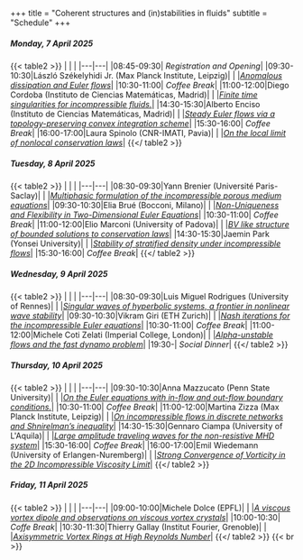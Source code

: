 +++
title = "Coherent structures and (in)stabilities in fluids"
subtitle = "Schedule"
+++


#####  Monday, 7 April 2025

{{< table2 >}}
|   |   |
|---|---|
|08:45-09:30| *Registration and Opening*|
|09:30-10:30|László Székelyhidi Jr. (Max Planck Institute, Leipzig)|
|  |[*Anomalous dissipation and Euler flows*](/workshop2/lászló_székelyhidi_jr.)|
|10:30-11:00| *Coffee Break*|
|11:00-12:00|Diego Cordoba (Instituto de Ciencias Matemáticas, Madrid)|
|  |[*Finite time singularities for incompressible fluids.*](/workshop2/diego_cordoba)|
|14:30-15:30|Alberto Enciso (Instituto de Ciencias Matemáticas, Madrid)|
|  |[*Steady Euler flows via a topology-preserving convex integration scheme*](/workshop2/alberto_enciso)|
|15:30-16:00| *Coffee Break*|
|16:00-17:00|Laura Spinolo (CNR-IMATI, Pavia)|
|  |[*On the local limit of nonlocal conservation laws*](/workshop2/laura_spinolo)|
{{</ table2 >}}

#####  Tuesday, 8 April 2025

{{< table2 >}}
|   |   |
|---|---|
|08:30-09:30|Yann Brenier (Université Paris-Saclay)|
|  |[*Multiphasic formulation of the incompressible porous medium equations*](/workshop2/yann_brenier)|
|09:30-10:30|Elia Brué (Bocconi, Milano)|
|  |[*Non-Uniqueness and Flexibility in Two-Dimensional Euler Equations*](/workshop2/elia_brué)|
|10:30-11:00| *Coffee Break*|
|11:00-12:00|Elio Marconi (University of Padova)|
|  |[*BV like structure of bounded solutions to conservation laws*](/workshop2/elio_marconi)|
|14:30-15:30|Jaemin Park (Yonsei University)|
|  |[*Stability of stratified density under incompressible flows*](/workshop2/jaemin_park)|
|15:30-16:00| *Coffee Break*|
{{</ table2 >}}

#####  Wednesday, 9 April 2025

{{< table2 >}}
|   |   |
|---|---|
|08:30-09:30|Luis Miguel Rodrigues (University of Rennes)|
|  |[*Singular waves of hyperbolic systems, a frontier in nonlinear wave stability*](/workshop2/luis_miguel_rodrigues)|
|09:30-10:30|Vikram Giri (ETH Zurich)|
|  |[*Nash iterations for the incompressible Euler equations*](/workshop2/vikram_giri)|
|10:30-11:00| *Coffee Break*|
|11:00-12:00|Michele Coti Zelati (Imperial College, London)|
|  |[*Alpha-unstable flows and the fast dynamo problem*](/workshop2/michele_coti_zelati)|
|19:30-| *Social Dinner*|
{{</ table2 >}}

#####  Thursday, 10 April 2025

{{< table2 >}}
|   |   |
|---|---|
|09:30-10:30|Anna Mazzucato (Penn State University)|
|  |[*On the Euler equations with in-flow and out-flow boundary conditions.*](/workshop2/anna_mazzucato)|
|10:30-11:00| *Coffee Break*|
|11:00-12:00|Martina Zizza (Max Planck Institute, Leipzig)|
|  |[*On incompressible flows in discrete networks and Shnirelman’s inequality*](/workshop2/martina_zizza)|
|14:30-15:30|Gennaro Ciampa (University of L'Aquila)|
|  |[*Large amplitude traveling waves for the non-resistive MHD system*](/workshop2/gennaro_ciampa)|
|15:30-16:00| *Coffee Break*|
|16:00-17:00|Emil Wiedemann (University of Erlangen-Nuremberg)|
|  |[*Strong Convergence of Vorticity in the 2D Incompressible Viscosity Limit*](/workshop2/emil_wiedemann)|
{{</ table2 >}}

#####  Friday, 11 April 2025

{{< table2 >}}
|   |   |
|---|---|
|09:00-10:00|Michele Dolce (EPFL)|
|  |[*A viscous vortex dipole and observations on viscous vortex crystals*](/workshop2/michele_dolce)|
|10:00-10:30| *Coffe Break*|
|10:30-11:30|Thierry Gallay (Institut Fourier, Grenoble)|
|  |[*Axisymmetric Vortex Rings at High Reynolds Number*](/workshop2/thierry_gallay)|
{{</ table2 >}}
{{< br >}}